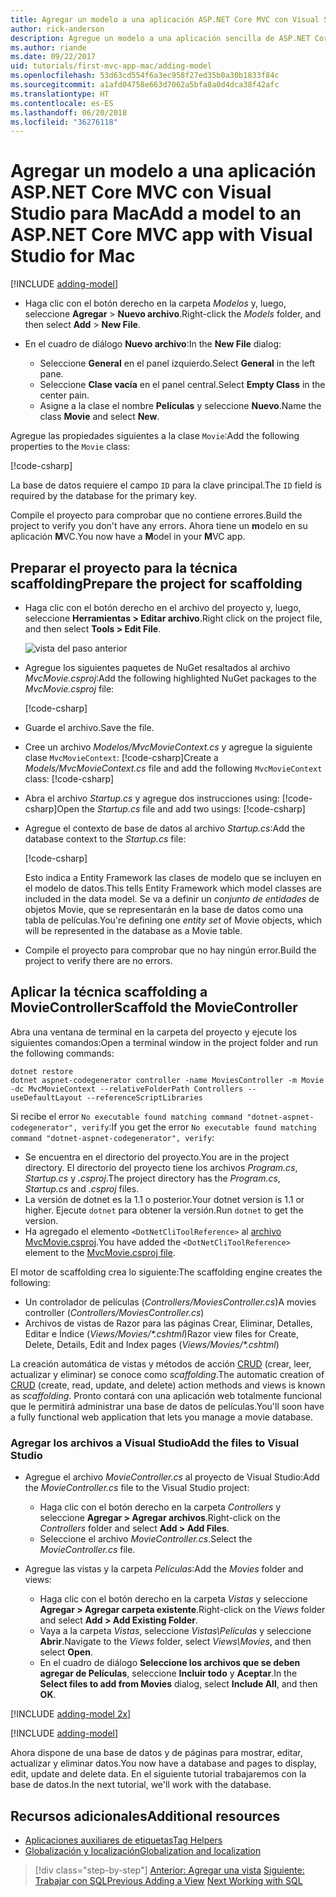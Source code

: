 ```yaml
---
title: Agregar un modelo a una aplicación ASP.NET Core MVC con Visual Studio para Mac
author: rick-anderson
description: Agregue un modelo a una aplicación sencilla de ASP.NET Core.
ms.author: riande
ms.date: 09/22/2017
uid: tutorials/first-mvc-app-mac/adding-model
ms.openlocfilehash: 53d63cd554f6a3ec958f27ed35b0a30b1833f84c
ms.sourcegitcommit: a1afd04758e663d7062a5bfa8a0d4dca38f42afc
ms.translationtype: HT
ms.contentlocale: es-ES
ms.lasthandoff: 06/20/2018
ms.locfileid: "36276118"
---
```

# <a name="add-a-model-to-an-aspnet-core-mvc-app-with-visual-studio-for-mac"></a><span data-ttu-id="05338-103">Agregar un modelo a una aplicación ASP.NET Core MVC con Visual Studio para Mac</span><span class="sxs-lookup"><span data-stu-id="05338-103">Add a model to an ASP.NET Core MVC app with Visual Studio for Mac</span></span>

[!INCLUDE [adding-model](../../includes/mvc-intro/adding-model1.md)]

* <span data-ttu-id="05338-104">Haga clic con el botón derecho en la carpeta *Modelos* y, luego, seleccione **Agregar** > **Nuevo archivo**.</span><span class="sxs-lookup"><span data-stu-id="05338-104">Right-click the *Models* folder, and then select **Add** > **New File**.</span></span> 
* <span data-ttu-id="05338-105">En el cuadro de diálogo **Nuevo archivo**:</span><span class="sxs-lookup"><span data-stu-id="05338-105">In the **New File** dialog:</span></span>

  * <span data-ttu-id="05338-106">Seleccione **General** en el panel izquierdo.</span><span class="sxs-lookup"><span data-stu-id="05338-106">Select **General** in the left pane.</span></span>
  * <span data-ttu-id="05338-107">Seleccione **Clase vacía** en el panel central.</span><span class="sxs-lookup"><span data-stu-id="05338-107">Select **Empty Class** in the center pain.</span></span>
  * <span data-ttu-id="05338-108">Asigne a la clase el nombre **Películas** y seleccione **Nuevo**.</span><span class="sxs-lookup"><span data-stu-id="05338-108">Name the class **Movie** and select **New**.</span></span>

<span data-ttu-id="05338-109">Agregue las propiedades siguientes a la clase `Movie`:</span><span class="sxs-lookup"><span data-stu-id="05338-109">Add the following properties to the `Movie` class:</span></span>

[!code-csharp[](../../tutorials/first-mvc-app/start-mvc/sample/MvcMovie/Models/MovieNoEF.cs?name=snippet_1)]

<span data-ttu-id="05338-110">La base de datos requiere el campo `ID` para la clave principal.</span><span class="sxs-lookup"><span data-stu-id="05338-110">The `ID` field is required by the database for the primary key.</span></span>

<span data-ttu-id="05338-111">Compile el proyecto para comprobar que no contiene errores.</span><span class="sxs-lookup"><span data-stu-id="05338-111">Build the project to verify you don't have any errors.</span></span> <span data-ttu-id="05338-112">Ahora tiene un **m**odelo en su aplicación **M**VC.</span><span class="sxs-lookup"><span data-stu-id="05338-112">You now have a **M**odel in your **M**VC app.</span></span>

## <a name="prepare-the-project-for-scaffolding"></a><span data-ttu-id="05338-113">Preparar el proyecto para la técnica scaffolding</span><span class="sxs-lookup"><span data-stu-id="05338-113">Prepare the project for scaffolding</span></span>

- <span data-ttu-id="05338-114">Haga clic con el botón derecho en el archivo del proyecto y, luego, seleccione **Herramientas > Editar archivo**.</span><span class="sxs-lookup"><span data-stu-id="05338-114">Right click on the project file, and then select **Tools > Edit File**.</span></span>

  ![vista del paso anterior](adding-model/_static/1.png)

- <span data-ttu-id="05338-116">Agregue los siguientes paquetes de NuGet resaltados al archivo *MvcMovie.csproj*:</span><span class="sxs-lookup"><span data-stu-id="05338-116">Add the following highlighted NuGet packages to the *MvcMovie.csproj* file:</span></span>
             
  [!code-csharp[](../first-mvc-app-xplat/start-mvc/sample/MvcMovie/MvcMovie.csproj?highlight=7,10)]

- <span data-ttu-id="05338-117">Guarde el archivo.</span><span class="sxs-lookup"><span data-stu-id="05338-117">Save the file.</span></span>

- <span data-ttu-id="05338-118">Cree un archivo *Modelos/MvcMovieContext.cs* y agregue la siguiente clase `MvcMovieContext`:  [!code-csharp[](../../tutorials/first-mvc-app-xplat/start-mvc/sample/MvcMovie/Models/MvcMovieContext.cs)]</span><span class="sxs-lookup"><span data-stu-id="05338-118">Create a *Models/MvcMovieContext.cs* file and add the following `MvcMovieContext` class:  [!code-csharp[](../../tutorials/first-mvc-app-xplat/start-mvc/sample/MvcMovie/Models/MvcMovieContext.cs)]</span></span>
   
- <span data-ttu-id="05338-119">Abra el archivo *Startup.cs* y agregue dos instrucciones using:  [!code-csharp[](../../tutorials/first-mvc-app-xplat/start-mvc/sample/MvcMovie/Startup.cs?name=snippet1&highlight=1,2)]</span><span class="sxs-lookup"><span data-stu-id="05338-119">Open the *Startup.cs* file and add two usings:  [!code-csharp[](../../tutorials/first-mvc-app-xplat/start-mvc/sample/MvcMovie/Startup.cs?name=snippet1&highlight=1,2)]</span></span>

- <span data-ttu-id="05338-120">Agregue el contexto de base de datos al archivo *Startup.cs*:</span><span class="sxs-lookup"><span data-stu-id="05338-120">Add the database context to the *Startup.cs* file:</span></span>

   [!code-csharp[](../../tutorials/first-mvc-app-xplat/start-mvc/sample/MvcMovie/Startup.cs?name=snippet2&highlight=6-7)]

  <span data-ttu-id="05338-121">Esto indica a Entity Framework las clases de modelo que se incluyen en el modelo de datos.</span><span class="sxs-lookup"><span data-stu-id="05338-121">This tells Entity Framework which model classes are included in the data model.</span></span> <span data-ttu-id="05338-122">Se va a definir un *conjunto de entidades* de objetos Movie, que se representarán en la base de datos como una tabla de películas.</span><span class="sxs-lookup"><span data-stu-id="05338-122">You're defining one *entity set* of Movie objects, which will be represented in the database as a Movie table.</span></span>

- <span data-ttu-id="05338-123">Compile el proyecto para comprobar que no hay ningún error.</span><span class="sxs-lookup"><span data-stu-id="05338-123">Build the project to verify there are no errors.</span></span>

## <a name="scaffold-the-moviecontroller"></a><span data-ttu-id="05338-124">Aplicar la técnica scaffolding a MovieController</span><span class="sxs-lookup"><span data-stu-id="05338-124">Scaffold the MovieController</span></span>

<span data-ttu-id="05338-125">Abra una ventana de terminal en la carpeta del proyecto y ejecute los siguientes comandos:</span><span class="sxs-lookup"><span data-stu-id="05338-125">Open a terminal window in the project folder and run the following commands:</span></span>

```
dotnet restore
dotnet aspnet-codegenerator controller -name MoviesController -m Movie -dc MvcMovieContext --relativeFolderPath Controllers --useDefaultLayout --referenceScriptLibraries 
```
<span data-ttu-id="05338-126">Si recibe el error `No executable found matching command "dotnet-aspnet-codegenerator", verify`:</span><span class="sxs-lookup"><span data-stu-id="05338-126">If you get the error `No executable found matching command "dotnet-aspnet-codegenerator", verify`:</span></span>

 * <span data-ttu-id="05338-127">Se encuentra en el directorio del proyecto.</span><span class="sxs-lookup"><span data-stu-id="05338-127">You are in the project directory.</span></span> <span data-ttu-id="05338-128">El directorio del proyecto tiene los archivos *Program.cs*, *Startup.cs* y *.csproj*.</span><span class="sxs-lookup"><span data-stu-id="05338-128">The project directory has the *Program.cs*, *Startup.cs* and *.csproj* files.</span></span>
 * <span data-ttu-id="05338-129">La versión de dotnet es la 1.1 o posterior.</span><span class="sxs-lookup"><span data-stu-id="05338-129">Your dotnet version is 1.1 or higher.</span></span> <span data-ttu-id="05338-130">Ejecute `dotnet` para obtener la versión.</span><span class="sxs-lookup"><span data-stu-id="05338-130">Run `dotnet` to get the version.</span></span>
 * <span data-ttu-id="05338-131">Ha agregado el elemento `<DotNetCliToolReference>` al [archivo MvcMovie.csproj](#prepare-the-project-for-scaffolding).</span><span class="sxs-lookup"><span data-stu-id="05338-131">You have added the `<DotNetCliToolReference>` element to the [MvcMovie.csproj file](#prepare-the-project-for-scaffolding).</span></span>
 
<!--
> [!NOTE]
> If you get an error when the scaffolding command runs, see [issue 444 in the scaffolding repository](https://github.com/aspnet/scaffolding/issues/444) for a workaround.
-->

<span data-ttu-id="05338-132">El motor de scaffolding crea lo siguiente:</span><span class="sxs-lookup"><span data-stu-id="05338-132">The scaffolding engine creates the following:</span></span>

* <span data-ttu-id="05338-133">Un controlador de películas (*Controllers/MoviesController.cs*)</span><span class="sxs-lookup"><span data-stu-id="05338-133">A movies controller (*Controllers/MoviesController.cs*)</span></span>
* <span data-ttu-id="05338-134">Archivos de vistas de Razor para las páginas Crear, Eliminar, Detalles, Editar e Índice (*Views/Movies/\*.cshtml*)</span><span class="sxs-lookup"><span data-stu-id="05338-134">Razor view files for Create, Delete, Details, Edit and Index pages (*Views/Movies/\*.cshtml*)</span></span>

<span data-ttu-id="05338-135">La creación automática de vistas y métodos de acción [CRUD](https://wikipedia.org/wiki/Create,_read,_update_and_delete) (crear, leer, actualizar y eliminar) se conoce como *scaffolding*.</span><span class="sxs-lookup"><span data-stu-id="05338-135">The automatic creation of [CRUD](https://wikipedia.org/wiki/Create,_read,_update_and_delete) (create, read, update, and delete) action methods and views is known as *scaffolding*.</span></span> <span data-ttu-id="05338-136">Pronto contará con una aplicación web totalmente funcional que le permitirá administrar una base de datos de películas.</span><span class="sxs-lookup"><span data-stu-id="05338-136">You'll soon have a fully functional web application that lets you manage a movie database.</span></span>

### <a name="add-the-files-to-visual-studio"></a><span data-ttu-id="05338-137">Agregar los archivos a Visual Studio</span><span class="sxs-lookup"><span data-stu-id="05338-137">Add the files to Visual Studio</span></span>

* <span data-ttu-id="05338-138">Agregue el archivo *MovieController.cs* al proyecto de Visual Studio:</span><span class="sxs-lookup"><span data-stu-id="05338-138">Add the *MovieController.cs* file to the Visual Studio project:</span></span>

  * <span data-ttu-id="05338-139">Haga clic con el botón derecho en la carpeta *Controllers* y seleccione **Agregar > Agregar archivos**.</span><span class="sxs-lookup"><span data-stu-id="05338-139">Right-click on the *Controllers* folder and select **Add > Add Files**.</span></span>
  * <span data-ttu-id="05338-140">Seleccione el archivo *MovieController.cs*.</span><span class="sxs-lookup"><span data-stu-id="05338-140">Select the *MovieController.cs* file.</span></span>

* <span data-ttu-id="05338-141">Agregue las vistas y la carpeta *Películas*:</span><span class="sxs-lookup"><span data-stu-id="05338-141">Add the *Movies* folder and views:</span></span>

  * <span data-ttu-id="05338-142">Haga clic con el botón derecho en la carpeta *Vistas* y seleccione **Agregar > Agregar carpeta existente**.</span><span class="sxs-lookup"><span data-stu-id="05338-142">Right-click on the *Views* folder and select **Add > Add Existing Folder**.</span></span>
  * <span data-ttu-id="05338-143">Vaya a la carpeta *Vistas*, seleccione *Vistas\Películas* y seleccione **Abrir**.</span><span class="sxs-lookup"><span data-stu-id="05338-143">Navigate to the *Views* folder, select *Views\Movies*, and then select **Open**.</span></span>
  * <span data-ttu-id="05338-144">En el cuadro de diálogo **Seleccione los archivos que se deben agregar de Películas**, seleccione **Incluir todo** y **Aceptar**.</span><span class="sxs-lookup"><span data-stu-id="05338-144">In the **Select files to add from Movies** dialog, select **Include All**, and then **OK**.</span></span>

[!INCLUDE [adding-model 2x](../../includes/mvc-intro/adding-model2xp.md)]

[!INCLUDE [adding-model](../../includes/mvc-intro/adding-model3.md)]

<span data-ttu-id="05338-145">Ahora dispone de una base de datos y de páginas para mostrar, editar, actualizar y eliminar datos.</span><span class="sxs-lookup"><span data-stu-id="05338-145">You now have a database and pages to display, edit, update and delete data.</span></span> <span data-ttu-id="05338-146">En el siguiente tutorial trabajaremos con la base de datos.</span><span class="sxs-lookup"><span data-stu-id="05338-146">In the next tutorial, we'll work with the database.</span></span>

## <a name="additional-resources"></a><span data-ttu-id="05338-147">Recursos adicionales</span><span class="sxs-lookup"><span data-stu-id="05338-147">Additional resources</span></span>

* [<span data-ttu-id="05338-148">Aplicaciones auxiliares de etiquetas</span><span class="sxs-lookup"><span data-stu-id="05338-148">Tag Helpers</span></span>](xref:mvc/views/tag-helpers/intro)
* [<span data-ttu-id="05338-149">Globalización y localización</span><span class="sxs-lookup"><span data-stu-id="05338-149">Globalization and localization</span></span>](xref:fundamentals/localization)

> [!div class="step-by-step"]
> <span data-ttu-id="05338-150">[Anterior: Agregar una vista](adding-view.md)
> [Siguiente: Trabajar con SQL](working-with-sql.md)</span><span class="sxs-lookup"><span data-stu-id="05338-150">[Previous Adding a View](adding-view.md)
[Next Working with SQL](working-with-sql.md)</span></span>  
